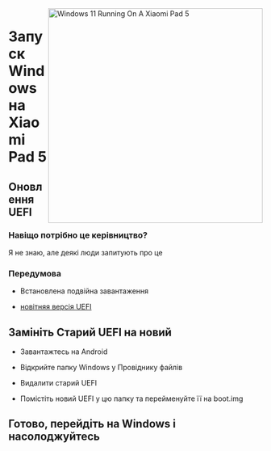 <img align="right" src="https://raw.githubusercontent.com/erdilS/Port-Windows-11-Xiaomi-Pad-5/main/nabu.png" width="425" alt="Windows 11 Running On A Xiaomi Pad 5">

# Запуск Windows на Xiaomi Pad 5

## Оновлення UEFI

### Навіщо потрібно це керівництво?

Я не знаю, але деякі люди запитують про це

### Передумова

- Встановлена подвійна завантаження
  
- [новітняя версія UEFI](https://raw.githubusercontent.com/erdilS/Port-Windows-11-Xiaomi-Pad-5/main/images/xiaomi-nabu_20240115.img)

## Замініть Старий UEFI на новий

- Завантажтесь на Android

- Відкрийте папку Windows у Провіднику файлів

- Видалити старий UEFI

- Помістіть новий UEFI у цю папку та перейменуйте її на boot.img

## Готово, перейдіть на Windows і насолоджуйтесь
